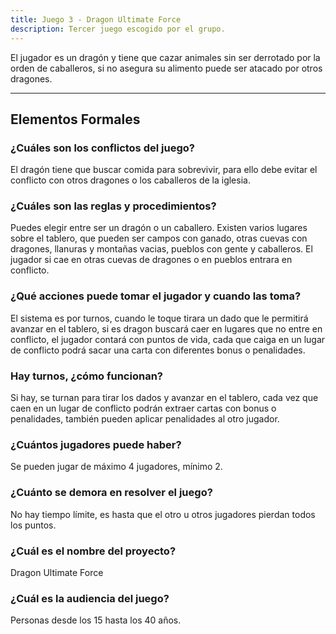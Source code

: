 ```yaml
---
title: Juego 3 - Dragon Ultimate Force
description: Tercer juego escogido por el grupo.
---
```


El jugador es un dragón y tiene que cazar animales sin ser derrotado por la orden de caballeros, si no asegura su alimento puede ser atacado por otros dragones.

---

## Elementos Formales

### ¿Cuáles son los conflictos del juego?

El dragón tiene que buscar comida para sobrevivir, para ello debe evitar el conflicto con otros dragones o los caballeros de la iglesia.

### ¿Cuáles son las reglas y procedimientos?

Puedes elegir entre ser un dragón o un caballero. Existen varios lugares sobre el tablero, que pueden ser campos con ganado, otras cuevas con dragones, llanuras y montañas vacias, pueblos con gente y caballeros. El jugador si cae en otras cuevas de dragones o en pueblos entrara en conflicto.

### ¿Qué acciones puede tomar el jugador y cuando las toma?

El sistema es por turnos, cuando le toque tirara un dado que le permitirá avanzar en el tablero, si es dragon buscará caer en lugares que no entre en conflicto, el jugador contará con puntos de vida, cada que caiga en un lugar de conflicto podrá sacar una carta con diferentes bonus o penalidades.

### Hay turnos, ¿cómo funcionan?

Si hay, se turnan para tirar los dados y avanzar en el tablero, cada vez que caen en un lugar de conflicto podrán extraer cartas con bonus o penalidades, también pueden aplicar penalidades al otro jugador.

### ¿Cuántos jugadores puede haber?

Se pueden jugar de máximo 4 jugadores, mínimo 2.

### ¿Cuánto se demora en resolver el juego?

No hay tiempo límite, es hasta que el otro u otros jugadores pierdan todos los puntos.

### ¿Cuál es el nombre del proyecto?

Dragon Ultimate Force

### ¿Cuál es la audiencia del juego?

Personas desde los 15 hasta los 40 años.
